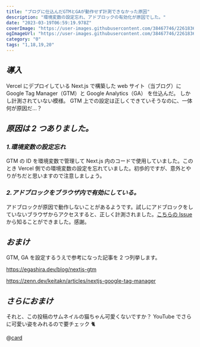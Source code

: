 ```yaml
---
title: "ブログに仕込んだGTMとGAが動作せず計測できなかった原因"
description: "環境変数の設定忘れ、アドブロックの有効化が原因でした。"
date: "2023-03-19T06:59:19.978Z"
coverImage: "https://user-images.githubusercontent.com/38467746/226183682-2fe62c20-b0f9-4536-ac5d-b797d9cb3fb3.jpeg"
ogImageUrl: "https://user-images.githubusercontent.com/38467746/226183682-2fe62c20-b0f9-4536-ac5d-b797d9cb3fb3.jpeg"
category: "0"
tags: "1,18,19,20"
---
```


## _導入_

Vercel にデプロイしている Next.js で構築した web サイト（当ブログ）に Google Tag Manager（GTM）と Google Analytics（GA） を仕込んだ。
しかし計測されていない模様。
GTM 上での設定は正しくできていそうなのに、一体何が原因だ…？

## _原因は 2 つありました。_

### _1.環境変数の設定忘れ_

GTM の ID を環境変数で管理して Next.js 内のコードで使用していました。このとき Vercel 側での環境変数の設定を忘れていました。初歩的ですが、意外とやりがちだと思いますので注意しましょう。

### _2.アドブロックをブラウザ内で有効にしている。_

アドブロックが原因で動作しないことがあるようです。試しにアドブロックをしていないブラウザからアクセスすると、正しく計測されました。[こちらの Issue](https://github.com/react-ga/react-ga/issues/101#issuecomment-271769368)から知ることができました。感謝。

## _おまけ_

GTM, GA を設定するうえで参考になった記事を 2 つ列挙します。

https://egashira.dev/blog/nextjs-gtm

https://zenn.dev/keitakn/articles/nextjs-google-tag-manager

## _さらにおまけ_

それと、この投稿のサムネイルの猫ちゃん可愛くないですか？
YouTube でさらに可愛い姿をみれるので要チェック 🐈

@[card](https://www.youtube.com/channel/UCy2j7KoCKRteor7NOkhuvlQ)
